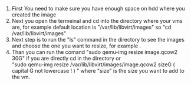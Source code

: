 
1. First You need to make sure you have enough space on hdd where you created the image 
2.  Next  you open the termeinal and cd into the directory where your vms are, for example default location is "/var/lib/libvirt/images" so
     "cd /var/lib/libvirt/images"
3. Next step is to run the "ls" command in the directory to see the images and choose the one you want to resize, for example .
4. Than you can run the comand "sudo qemu-img resize image.qcow2 30G" if you are directly cd in the directory or  
    "sudo qemu-img resize /var/lib/libvirt/images/image.qcow2 sizeG ( capital G not lowercase ! ) " where "size" is the size you want to add to the vm. 